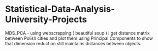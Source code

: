 # Statistical-Data-Analysis-University-Projects
MDS_PCA - using webscrapping ( beautiful soup ) i get distance matrix between Polish cities and plot them using Principal Components to show that dimension reduction 
still maintains distances between objects.

